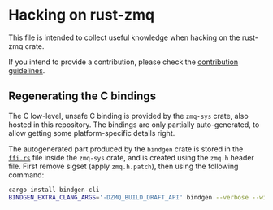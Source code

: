 # Hacking on rust-zmq

This file is intended to collect useful knowledge when hacking on the
rust-zmq crate.

If you intend to provide a contribution, please check the
[contribution guidelines].

[contribution guidelines]: ./CONTRIBUTING.md

## Regenerating the C bindings

The C low-level, unsafe C binding is provided by the `zmq-sys` crate,
also hosted in this repository. The bindings are only partially
auto-generated, to allow getting some platform-specific details
right.

The autogenerated part produced by the `bindgen` crate is stored in
the [`ffi.rs`] file inside the `zmq-sys` crate, and is created using
the `zmq.h` header file. First remove sigset (apply `zmq.h.patch`),
then using the following command:

```sh
cargo install bindgen-cli
BINDGEN_EXTRA_CLANG_ARGS='-DZMQ_BUILD_DRAFT_API' bindgen --verbose --with-derive-default --allowlist-function "^zmq_.*" --allowlist-type "^zmq_.*" --allowlist-var "^ZMQ_.*" include/zmq.h -o ffi.rs
```

[`ffi.rs`]: ./zmq-sys/src/ffi.rs
